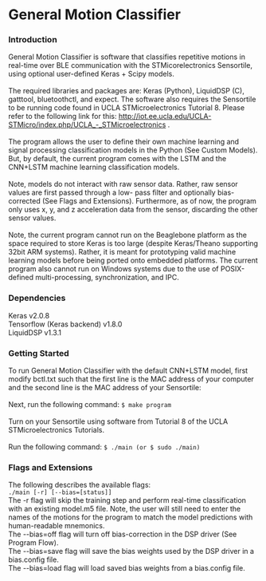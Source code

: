 # General Motion Classifier
### Introduction
General Motion Classifier is software that classifies repetitive motions in real-time over BLE communication
with the STMicorelectronics Sensortile, using optional user-defined Keras + Scipy models.
<br><br>
The required libraries and packages are: Keras (Python), LiquidDSP (C), gatttool, bluetoothctl, and expect.
The software also requires the Sensortile to be running code found in UCLA STMicroelectronics Tutorial 8.
Please refer to the following link for this: http://iot.ee.ucla.edu/UCLA-STMicro/index.php/UCLA_-_STMicroelectronics .
<br><br>
The program allows the user to define their own machine learning and signal processing classification
models in the Python (See Custom Models). But, by default, the current program comes with the LSTM and
the CNN+LSTM machine learning classification models.
<br><br>
Note, models do not interact with raw sensor data. Rather, raw sensor values are first passed through a low-
pass filter and optionally bias-corrected (See Flags and Extensions). Furthermore, as of now, the program
only uses x, y, and z acceleration data from the sensor, discarding the other sensor values.
<br><br>
Note, the current program cannot run on the Beaglebone platform as the space required to store Keras is
too large (despite Keras/Theano supporting 32bit ARM systems). Rather, it is meant for prototyping valid
machine learning models before being ported onto embedded platforms. The current program also cannot
run on Windows systems due to the use of POSIX-defined multi-processing, synchronization, and IPC.
### Dependencies
Keras v2.0.8
<br>
Tensorflow (Keras backend) v1.8.0
<br>
LiquidDSP v1.3.1
### Getting Started
To run General Motion Classifier with the default CNN+LSTM model, first modify bctl.txt such that the first
line is the MAC address of your computer and the second line is the MAC address of your Sensortile:
<br><br>
Next, run the following command: ```$ make program```
<br><br>
Turn on your Sensortile using software from Tutorial 8 of the UCLA STMicroelectronics Tutorials.
<br><br>
Run the following command: ```$ ./main (or $ sudo ./main)```
### Flags and Extensions
The following describes the available flags:
<br>
```./main [-r] [--bias=[status]]```
<br>
The -r flag will skip the training step and perform real-time classification with an existing model.m5 file.
Note, the user will still need to enter the names of the motions for the program to match the model
predictions with human-readable mnemonics.
<br>
The --bias=off flag will turn off bias-correction in the DSP driver (See Program Flow).
<br>
The --bias=save flag will save the bias weights used by the DSP driver in a bias.config file.
<br>
The --bias=load flag will load saved bias weights from a bias.config file.
